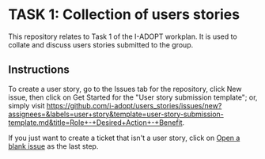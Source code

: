 # TASK 1: Collection of users stories

This repository relates to Task 1 of the I-ADOPT workplan. It is used to collate and discuss users stories submitted to the group.

## Instructions

To create a user story, go to the Issues tab for the repository, click New issue, then click on Get Started for the "User story submission template"; or, simply visit https://github.com/i-adopt/users_stories/issues/new?assignees=&labels=user+story&template=user-story-submission-template.md&title=Role+-+Desired+Action+-+Benefit.

If you just want to create a ticket that isn't a user story, click on [Open a blank issue](https://github.com/i-adopt/users_stories/issues/new) as the last step.
